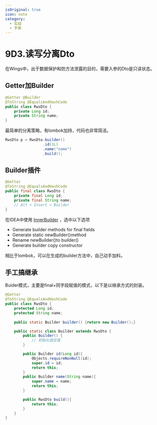 ```yaml
---
isOriginal: true
icon: note
category:
  - 实战
  - 手册
---
```


# 9D3.读写分离Dto

在Wings中，出于数据保护和防方法泄露的目的，需要入参的Dto是只读状态。

## Getter加Builder

```java
@Getter @Builder
@ToString @EqualsAndHashCode
public class RwsDto {
    private Long id;
    private String name;
}
```

最简单的分离策略，有lombok加持，代码也非常简洁。

```java
RwsDto p = RwsDto.builder()
                 .id(1L)
                 .name("name")
                 .build();
```

## Builder插件

```java
@Getter
@ToString @EqualsAndHashCode
public final class RwsDto {
    private final Long id;
    private final String name;
    // Alt + Insert > Builder
}
```

在IDEA中使用 [InnerBuilder](https://plugins.jetbrains.com/plugin/7354-innerbuilder) ，选中以下选项

* Generate builder methods for final fields
* Generate static newBuilder()method
* Rename newBuilder()to builder()
* Generate builder copy constructor

相比于lombok，可以在生成的builder方法中，自己动手加料。

## 手工搞继承

Buider模式，主要是final+同字段赋值的模式，以下是以继承方式的封装。

```java
@Getter
@ToString @EqualsAndHashCode
public class RwsDto {
    protected Long id;
    protected String name;
    
    public static Builder builder() {return new Builder();}

    public static class Builder extends RwsDto {
        public Builder() {
            // 初始化固定值
        }

        public Builder id(Long id){
            Objects.requireNonNull(id);
            super.id = id;
            return this;
        }
        public Builder name(String name){
            super.name = name;
            return this;
        }

        public RwsDto build(){
            return this;
        }
    }
}
```
